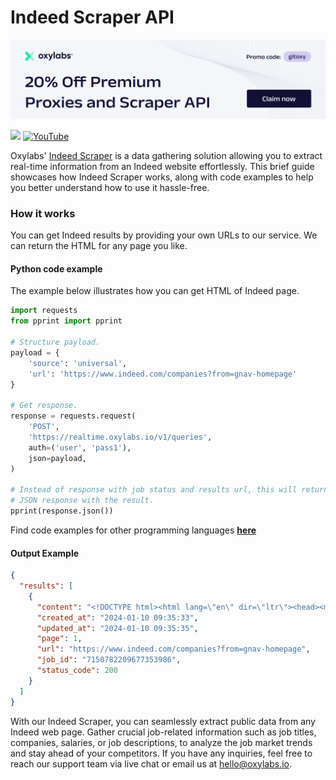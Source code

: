 # Indeed Scraper API

[![Oxylabs promo code](https://raw.githubusercontent.com/oxylabs/product-integrations/refs/heads/master/Affiliate-Universal-1090x275.png)](https://oxylabs.io/pages/gitoxy?utm_source=877&utm_medium=affiliate&groupid=877&utm_content=indeed-scraper-github&transaction_id=102f49063ab94276ae8f116d224b67)

[![](https://dcbadge.limes.pink/api/server/Pds3gBmKMH?style=for-the-badge&theme=discord)](https://discord.gg/Pds3gBmKMH) [![YouTube](https://img.shields.io/badge/YouTube-Oxylabs-red?style=for-the-badge&logo=youtube&logoColor=white)](https://www.youtube.com/@oxylabs)

Oxylabs' [Indeed Scraper](https://oxylabs.io/products/scraper-api/web/indeed?utm_source=github&utm_medium=repositories&utm_campaign=product) is a data gathering solution allowing you to extract real-time information from an Indeed website effortlessly. This brief guide showcases how Indeed Scraper works, along with code examples to help you better understand how to use it hassle-free.

### How it works

You can get Indeed results by providing your own URLs to our service. We can return the HTML for any page you like.

#### Python code example

The example below illustrates how you can get HTML of Indeed page.

```python
import requests
from pprint import pprint

# Structure payload.
payload = {
    'source': 'universal',
    'url': 'https://www.indeed.com/companies?from=gnav-homepage'
}

# Get response.
response = requests.request(
    'POST',
    'https://realtime.oxylabs.io/v1/queries',
    auth=('user', 'pass1'),
    json=payload,
)

# Instead of response with job status and results url, this will return the
# JSON response with the result.
pprint(response.json())
```
Find code examples for other programming languages [**here**](https://github.com/oxylabs/indeed-scraper/tree/main/code%20examples)

#### Output Example
```json
{
  "results": [
    {
      "content": "<!DOCTYPE html><html lang=\"en\" dir=\"ltr\"><head><meta charSet=\"utf-8\"/><link rel=\"preconnect\" href=\"h ... </html>",
      "created_at": "2024-01-10 09:35:33",
      "updated_at": "2024-01-10 09:35:35",
      "page": 1,
      "url": "https://www.indeed.com/companies?from=gnav-homepage",
      "job_id": "7150782209677353986",
      "status_code": 200
    }
  ]
}
```
With our Indeed Scraper, you can seamlessly extract public data from any Indeed web page. Gather crucial job-related information such as job titles, companies, salaries, or job descriptions, to analyze the job market trends and stay ahead of your competitors. If you have any inquiries, feel free to reach our support team via live chat or email us at hello@oxylabs.io.
